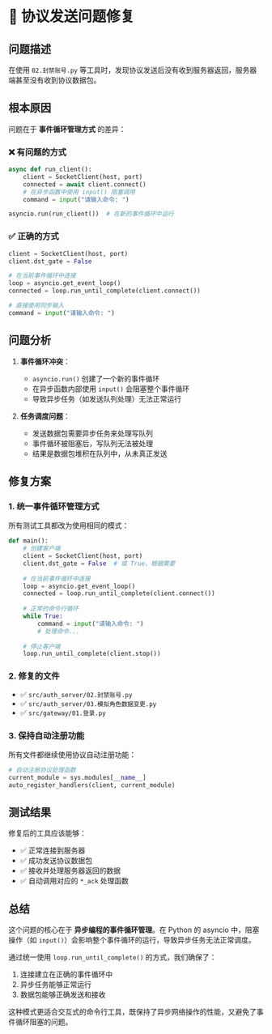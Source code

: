 # 🔧 协议发送问题修复

## 问题描述

在使用 `02.封禁账号.py` 等工具时，发现协议发送后没有收到服务器返回，服务器端甚至没有收到协议数据包。

## 根本原因

问题在于 **事件循环管理方式** 的差异：

### ❌ 有问题的方式
```python
async def run_client():
    client = SocketClient(host, port)
    connected = await client.connect()
    # 在异步函数中使用 input() 阻塞调用
    command = input("请输入命令: ")

asyncio.run(run_client())  # 在新的事件循环中运行
```

### ✅ 正确的方式
```python
client = SocketClient(host, port)
client.dst_gate = False

# 在当前事件循环中连接
loop = asyncio.get_event_loop()
connected = loop.run_until_complete(client.connect())

# 直接使用同步输入
command = input("请输入命令: ")
```

## 问题分析

1. **事件循环冲突**：
   - `asyncio.run()` 创建了一个新的事件循环
   - 在异步函数内部使用 `input()` 会阻塞整个事件循环
   - 导致异步任务（如发送队列处理）无法正常运行

2. **任务调度问题**：
   - 发送数据包需要异步任务来处理写队列
   - 事件循环被阻塞后，写队列无法被处理
   - 结果是数据包堆积在队列中，从未真正发送

## 修复方案

### 1. 统一事件循环管理方式
所有测试工具都改为使用相同的模式：

```python
def main():
    # 创建客户端
    client = SocketClient(host, port)
    client.dst_gate = False  # 或 True，根据需要
    
    # 在当前事件循环中连接
    loop = asyncio.get_event_loop()
    connected = loop.run_until_complete(client.connect())
    
    # 正常的命令行循环
    while True:
        command = input("请输入命令: ")
        # 处理命令...
    
    # 停止客户端
    loop.run_until_complete(client.stop())
```

### 2. 修复的文件
- ✅ `src/auth_server/02.封禁账号.py`
- ✅ `src/auth_server/03.模拟角色数据变更.py`
- ✅ `src/gateway/01.登录.py`

### 3. 保持自动注册功能
所有文件都继续使用协议自动注册功能：

```python
# 自动注册协议处理函数
current_module = sys.modules[__name__]
auto_register_handlers(client, current_module)
```

## 测试结果

修复后的工具应该能够：
- ✅ 正常连接到服务器
- ✅ 成功发送协议数据包
- ✅ 接收并处理服务器返回的数据
- ✅ 自动调用对应的 `*_ack` 处理函数

## 总结

这个问题的核心在于 **异步编程的事件循环管理**。在 Python 的 asyncio 中，阻塞操作（如 `input()`）会影响整个事件循环的运行，导致异步任务无法正常调度。

通过统一使用 `loop.run_until_complete()` 的方式，我们确保了：
1. 连接建立在正确的事件循环中
2. 异步任务能够正常运行
3. 数据包能够正确发送和接收

这种模式更适合交互式的命令行工具，既保持了异步网络操作的性能，又避免了事件循环阻塞的问题。
